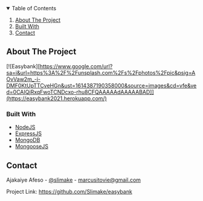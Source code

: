 <!-- TABLE OF CONTENTS -->
<details open="open">
  <summary>Table of Contents</summary>
  <ol>
    <li><a href="#about-the-project">About The Project</a></li>
    <li><a href="#built-with">Built With</a></li>
    <li><a href="#contact">Contact</a></li>
  </ol>
</details>



<!-- ABOUT THE PROJECT -->
## About The Project

[![Easybank][https://www.google.com/url?sa=i&url=https%3A%2F%2Funsplash.com%2Fs%2Fphotos%2Fpic&psig=AOvVaw2m_-i-DMF0KtUpTTCveHGn&ust=1614387190358000&source=images&cd=vfe&ved=0CAIQjRxqFwoTCNDcxo-rhu8CFQAAAAAdAAAAABAD]](https://easybank2021.herokuapp.com/)




### Built With

* [NodeJS](https://nodejs.org/en/)
* [ExpressJS](https://expressjs.com/)
* [MongoDB](https://www.mongodb.com/)
* [MongooseJS](https://mongoosejs.com/)


<!-- CONTACT -->
## Contact

Ajakaiye Afeso - [@slimake](https://twitter.com/slimake) - marcusitovie@gmail.com

Project Link: https://github.com/Slimake/easybank
